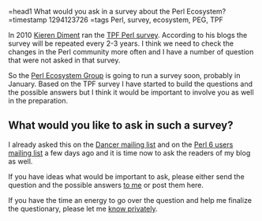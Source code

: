=head1 What would you ask in a survey about the Perl Ecosystem?
=timestamp 1294123726
=tags Perl, survey, ecosystem, PEG, TPF

In 2010 <a href="http://blogs.perl.org/users/holy_zarquons_singing_fish/">Kieren Diment</a> ran the <a href="http://survey.perlfoundation.org/">TPF Perl survey</a>.
According to his blogs the survey will be repeated every 2-3 years. I think we need to check the changes in the Perl community 
more often and I have a number of question that were not asked in that survey. 

So the <a href="http://perl-ecosystem.org/">Perl Ecosystem Group</a> is going to run a survey soon, probably in January. 
Based on the TPF survey I have started to build the questions and the possible answers but I think it would be important 
to involve you as well in the preparation.

<h2>What would you like to ask in such a survey?</h2>

I already asked this on the 
<a href="http://www.backup-manager.org/pipermail/dancer-users/2010-December/000721.html">Dancer mailing list</a> 
and on the <a href="http://www.nntp.perl.org/group/perl.perl6.users/2010/12/msg1366.html">Perl 6 users mailing list</a>
a few days ago and it is time now to ask the readers of my blog as well.

If you have ideas what would be important to ask, please either send the question and the possible answers 
<a href="/contact.html">to me</a> or post them here.

If you have the time an energy to go over the question and help me finalize the questionary, please let me 
<a href="/contact.html">know privately</a>.

